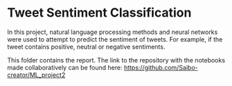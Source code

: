 # Tweet Sentiment Classification
In this project, natural language processing methods and neural networks were used to attempt to predict the sentiment of tweets. For example, if the tweet contains positive, neutral or negative sentiments.

This folder contains the report. The link to the repository with the notebooks made collaboratively can be found here:
https://github.com/Saibo-creator/ML_project2
